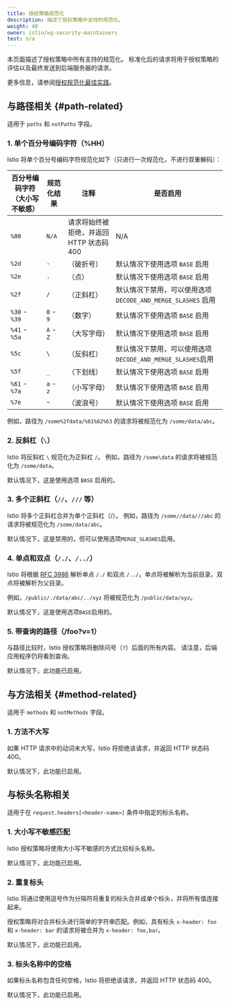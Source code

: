 ```yaml
---
title: 授权策略规范化
description: 描述了授权策略中支持的规范化。
weight: 40
owner: istio/wg-security-maintainers
test: n/a
---
```


本页面描述了授权策略中所有支持的规范化。
标准化后的请求将用于授权策略的评估以及最终发送到后端服务器的请求。

更多信息，请参阅[授权规范化最佳实践](/zh/docs/ops/best-practices/security/#customize-your-system-on-path-normalization)。

## 与路径相关 {#path-related}

适用于 `paths` 和 `notPaths` 字段。

### 1. 单个百分号编码字符（%HH）

Istio 将单个百分号编码字符规范化如下（只进行一次规范化，不进行双重解码）：

| 百分号编码字符（大小写不敏感） | 规范化结果 | 注释                  | 是否启用                                 |
| ------------------------------ | ---------- | ----------------- | --------------------------------------- |
| `%00`                          | `N/A`      | 请求将始终被拒绝，并返回 HTTP 状态码 400 | N/A                 |
| `%2d`                          | `-`        | （破折号）                       | 默认情况下使用选项 `BASE` 启用                               |
| `%2e`                          | `.`        | （点）                           | 默认情况下使用选项 `BASE` 启用                               |
| `%2f`                          | `/`        | （正斜杠）                       | 默认情况下禁用，可以使用选项 `DECODE_AND_MERGE_SLASHES` 启用 |
| `%30` - `%39`                  | `0` - `9`  | （数字）                          | 默认情况下使用选项 `BASE` 启用                               |
| `%41` - `%5a`                  | `A` - `Z`  | （大写字母）                      | 默认情况下使用选项 `BASE` 启用                               |
| `%5c`                          | `\`        | （反斜杠）                         | 默认情况下禁用，可以使用选项`DECODE_AND_MERGE_SLASHES`启用 |
| `%5f`                          | `_`        | （下划线）                         | 默认情况下使用选项 `BASE` 启用                               |
| `%61` - `%7a`                  | `a` - `z`  | （小写字母）                        | 默认情况下使用选项 `BASE` 启用                               |
| `%7e`                          | `~`        | （波浪号）                        | 默认情况下使用选项 `BASE` 启用                               |

例如，路径为 `/some%2fdata/%61%62%63` 的请求将被规范化为 `/some/data/abc`。

### 2. 反斜杠（`\`）

Istio 将反斜杠 `\` 规范化为正斜杠 `/`。
例如，路径为 `/some\data` 的请求将被规范化为 `/some/data`。

默认情况下，这是使用选项 `BASE` 启用的。

### 3. 多个正斜杠（`//`、`///` 等）

Istio 将多个正斜杠合并为单个正斜杠（/）。
例如，路径为 `/some//data///abc` 的请求将被规范化为 `/some/data/abc`。

默认情况下，这是禁用的，但可以使用选项`MERGE_SLASHES`启用。

### 4. 单点和双点（`/./`、`/../`）

Istio 将根据 [RFC 3986](https://tools.ietf.org/html/rfc3986#section-6)
解析单点 `/./` 和双点 `/../`。单点将被解析为当前目录，双点将被解析为父目录。

例如，`/public/./data/abc/../xyz` 将被规范化为 `/public/data/xyz`。

默认情况下，这是使用选项`BASE`启用的。

### 5. 带查询的路径（/foo?v=1）

与路径比较时，Istio 授权策略将删除问号（`?`）后面的所有内容。
请注意，后端应用程序仍将看到查询。

默认情况下，此功能已启用。

## 与方法相关 {#method-related}

适用于 `methods` 和 `notMethods` 字段。

### 1. 方法不大写

如果 HTTP 请求中的动词未大写，Istio 将拒绝该请求，并返回 HTTP 状态码 400。

默认情况下，此功能已启用。

## 与标头名称相关

适用于在 `request.headers[<header-name>]` 条件中指定的标头名称。

### 1. 大小写不敏感匹配

Istio 授权策略将使用大小写不敏感的方式比较标头名称。

默认情况下，此功能已启用。

### 2. 重复标头

Istio 将通过使用逗号作为分隔符将重复的标头合并成单个标头，并将所有值连接起来。

授权策略将对合并标头进行简单的字符串匹配。例如，具有标头
`x-header: foo` 和 `x-header: bar` 的请求将被合并为 `x-header: foo,bar`。

默认情况下，此功能已启用。

### 3. 标头名称中的空格

如果标头名称包含任何空格，Istio 将拒绝该请求，并返回 HTTP 状态码 400。

默认情况下，此功能已启用。
